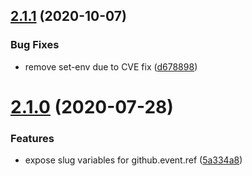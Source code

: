 ## [2.1.1](http://github.com/rlespinasse/github-slug-action/compare/2.1.0...2.1.1) (2020-10-07)


### Bug Fixes

* remove set-env due to CVE fix ([d678898](http://github.com/rlespinasse/github-slug-action/commit/d678898ce55139d0005c35618747506fbeb2d1ed))

# [2.1.0](http://github.com/rlespinasse/github-slug-action/compare/2.0.0...2.1.0) (2020-07-28)


### Features

* expose slug variables for github.event.ref ([5a334a8](http://github.com/rlespinasse/github-slug-action/commit/5a334a8573fc27451af5b2a6ee175d8e11579e10))
